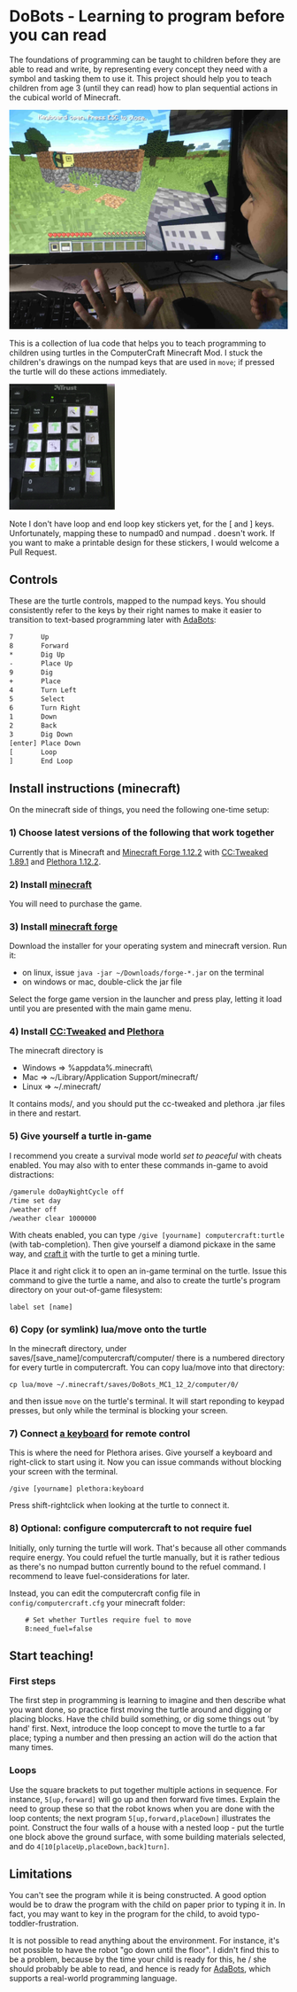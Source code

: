 # DoBots - Learning to program before you can read

The foundations of programming can be taught to children before they are able to read and write, by representing every concept they need with a symbol and tasking them to use it.
This project should help you to teach children from age 3 (until they can read) how to plan sequential actions in the cubical world of Minecraft.

![picture of child controlling computercraft turtle](demo_pictures/child_controlling_turtle.jpg)

This is a collection of lua code that helps you to teach programming to children using turtles in the ComputerCraft Minecraft Mod.
I stuck the children's drawings on the numpad keys that are used in `move`; if pressed the turtle will do these actions immediately.

![picture of my numpad with icons stuck on the keys](demo_pictures/keyboard_stickers.png)

Note I don't have loop and end loop key stickers yet, for the [ and ] keys. Unfortunately, mapping these to numpad0 and numpad . doesn't work.
If you want to make a printable design for these stickers, I would welcome a Pull Request.

## Controls

These are the turtle controls, mapped to the numpad keys.
You should consistently refer to the keys by their right names to make it easier to transition
to text-based programming later with [AdaBots](http://github.com/TamaMcGlinn/AdaBots):

```
7       Up
8       Forward
*       Dig Up
-       Place Up
9       Dig
+       Place
4       Turn Left
5       Select
6       Turn Right
1       Down
2       Back
3       Dig Down
[enter] Place Down
[       Loop
]       End Loop
```

## Install instructions (minecraft)

On the minecraft side of things, you need the following one-time setup:

### 1) Choose latest versions of the following that work together

Currently that is Minecraft and
[Minecraft Forge 1.12.2](https://files.minecraftforge.net/net/minecraftforge/forge/index_1.12.2.html)
with [CC:Tweaked 1.89.1](https://www.curseforge.com/minecraft/mc-mods/cc-tweaked/files)
and [Plethora 1.12.2](https://plethora.madefor.cc/).

### 2) Install [minecraft](https://minecraft.net/)

You will need to purchase the game.

### 3) Install [minecraft forge](https://files.minecraftforge.net/net/minecraftforge/forge/)

Download the installer for your operating system and minecraft version. Run it:

- on linux, issue `java -jar ~/Downloads/forge-*.jar` on the terminal
- on windows or mac, double-click the jar file

Select the forge game version in the launcher and press play, letting it load until you
are presented with the main game menu.

### 4) Install [CC:Tweaked](https://www.curseforge.com/minecraft/mc-mods/cc-tweaked) and [Plethora](https://plethora.madefor.cc/)

The minecraft directory is 

- Windows => %appdata%\.minecraft\
- Mac     => ~/Library/Application Support/minecraft/
- Linux   => ~/.minecraft/

It contains mods/, and you should put the cc-tweaked and plethora .jar files in there and restart.

### 5) Give yourself a turtle in-game

I recommend you create a survival mode world *set to peaceful* with cheats enabled. 
You may also with to enter these commands in-game to avoid distractions:

```
/gamerule doDayNightCycle off
/time set day
/weather off
/weather clear 1000000
```

With cheats enabled, you can type `/give [yourname] computercraft:turtle` (with tab-completion).
Then give yourself a diamond pickaxe in the same way, and [craft it](https://www.minecraft-crafting.net/)
with the turtle to get a mining turtle.

Place it and right click it to open an in-game terminal on the turtle. Issue this command to give
the turtle a name, and also to create the turtle's program directory on your out-of-game filesystem:

```
label set [name]
```

### 6) Copy (or symlink) lua/move onto the turtle

In the minecraft directory, under saves/[save_name]/computercraft/computer/ there is a numbered
directory for every turtle in computercraft. You can copy lua/move into that directory:

```
cp lua/move ~/.minecraft/saves/DoBots_MC1_12_2/computer/0/
```

and then issue `move` on the turtle's terminal. It will start reponding to keypad presses,
but only while the terminal is blocking your screen.

### 7) Connect [a keyboard](https://plethora.madefor.cc/items/keyboard.html) for remote control

This is where the need for Plethora arises. Give yourself a keyboard and right-click to start 
using it. Now you can issue commands without blocking your screen with the terminal.

```
/give [yourname] plethora:keyboard
```

Press shift-rightclick when looking at the turtle to connect it.

### 8) Optional: configure computercraft to not require fuel

Initially, only turning the turtle will work. That's because all other commands require energy.
You could refuel the turtle manually, but it is rather tedious as there's no numpad button currently
bound to the refuel command. I recommend to leave fuel-considerations for later.

Instead, you can edit the computercraft config file in `config/computercraft.cfg` your minecraft folder:

```
    # Set whether Turtles require fuel to move
    B:need_fuel=false
```

## Start teaching!

### First steps

The first step in programming is learning to imagine and then describe what you want done, so practice first moving the turtle around and digging or placing blocks.
Have the child build something, or dig some things out 'by hand' first.
Next, introduce the loop concept to move the turtle to a far place; typing a number and then pressing an action will do the action that many times.

### Loops

Use the square brackets to put together multiple actions in sequence. For instance, `5[up,forward]` will go up and then forward five times.
Explain the need to group these so that the robot knows when you are done with the loop contents; the next program `5[up,forward,placeDown]` illustrates the point. Construct the four walls of a house with a nested loop - put the turtle one block above the ground surface, with some building materials selected, and do `4[10[placeUp,placeDown,back]turn]`.

## Limitations

You can't see the program while it is being constructed. A good option would be to draw the program with the child on paper prior to typing it in.
In fact, you may want to key in the program for the child, to avoid typo-toddler-frustration.

It is not possible to read anything about the environment. For instance, it's not possible to have the robot "go down until the floor".
I didn't find this to be a problem, because by the time your child is ready for this, he / she should probably be able to read, and hence is ready
for [AdaBots](http://github.com/TamaMcGlinn/AdaBots), which supports a real-world programming language.

